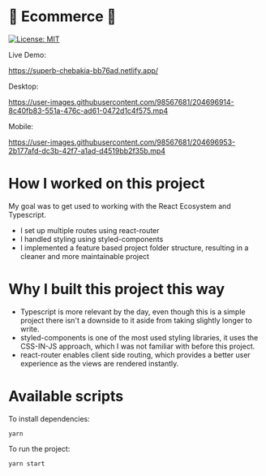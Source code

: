# 💸 Ecommerce 💸
[![License: MIT](https://img.shields.io/badge/License-MIT-blue.svg)](https://opensource.org/licenses/MIT)

Live Demo:

https://superb-chebakia-bb76ad.netlify.app/

Desktop:

https://user-images.githubusercontent.com/98567681/204696914-8c40fb83-551a-476c-ad61-0472d1c4f575.mp4

Mobile:

https://user-images.githubusercontent.com/98567681/204696953-2b177afd-dc3b-42f7-a1ad-d4519bb2f35b.mp4

# How I worked on this project

My goal was to get used to working with the React Ecosystem and Typescript.

- I set up multiple routes using react-router 
- I handled styling using styled-components 
- I implemented a feature based project folder structure, resulting in a cleaner and more maintainable project

# Why I built this project this way

- Typescript is more relevant by the day, even though this is a simple project there isn't a downside to it aside from taking slightly longer to write. 
- styled-components is one of the most used styling libraries, it uses the CSS-IN-JS approach, which I was not familiar with before this project.
- react-router enables client side routing, which provides a better user experience as the views are rendered instantly.

# Available scripts

To install dependencies:
```
yarn
```
To run the project:
```
yarn start
```

